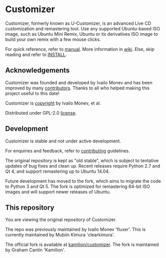 Customizer
==========

Customizer, formerly known as U-Customizer, is an advanced Live CD
customization and remastering tool. Use any supported Ubuntu-based ISO
image, such as Ubuntu Mini Remix, Ubuntu or its derivatives ISO image
to build your own remix with a few mouse clicks.

For quick reference, refer to [manual]. More information in [wiki].
Else, skip reading and refer to [INSTALL].

Acknowledgements
----------------

Customizer was founded and developed by Ivailo Monev and has been
improved by many [contributors]. Thanks to all who helped making this
project useful to this date!

Customizer is [copyright] by Ivailo Monev, et al.

Distributed under GPL-2.0 [license].

Development
-----------

Customizer is stable and not under active development.

For enquiries and feedback, refer to [contributing] guidelines.

The original repository is kept as "old stable", which is subject to
tentative updates of bug fixes and clean up. Recent releases require
Python 2.7 and Qt 4, and support remastering up to Ubuntu 14.04.

Future development has moved to the fork, which aims to migrate the
code to Python 3 and Qt 5. The fork is optimized for remastering
64-bit ISO images and will support newer releases of Ubuntu.

This repository
---------------

You are viewing the original repository of Customizer.

The repo was previously maintained by Ivailo Monev 'fluxer'.
This is currently maintained by Mubiin Kimura 'clearkimura'.

The official fork is available at [kamilion/customizer].
The fork is maintained by Graham Cantin 'Kamilion'.


[manual]: docs/manual.md
[wiki]: ../../wiki
[INSTALL]: INSTALL
[contributors]: data/contributors
[copyright]: debian/copyright
[license]: COPYING
[contributing]: CONTRIBUTING.md
[kamilion/customizer]: https://github.com/kamilion/customizer

